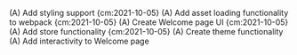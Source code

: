 (A) Add styling support {cm:2021-10-05}
(A) Add asset loading functionality to webpack {cm:2021-10-05}
(A) Create Welcome page UI {cm:2021-10-05}
(A) Add store functionality {cm:2021-10-05}
(A) Create theme functionality
(A) Add interactivity to Welcome page
